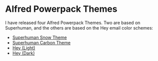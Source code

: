 # Alfred Powerpack Themes

I have released four Alfred Powerpack Themes. Two are based on Superhuman, and the others are based on the Hey email color schemes:

* [Superhuman Snow Theme](./superhuman)
* [Superhuman Carbon Theme](./superhuman)
* [Hey (Light)](./hey)
* [Hey (Dark)](./hey)
